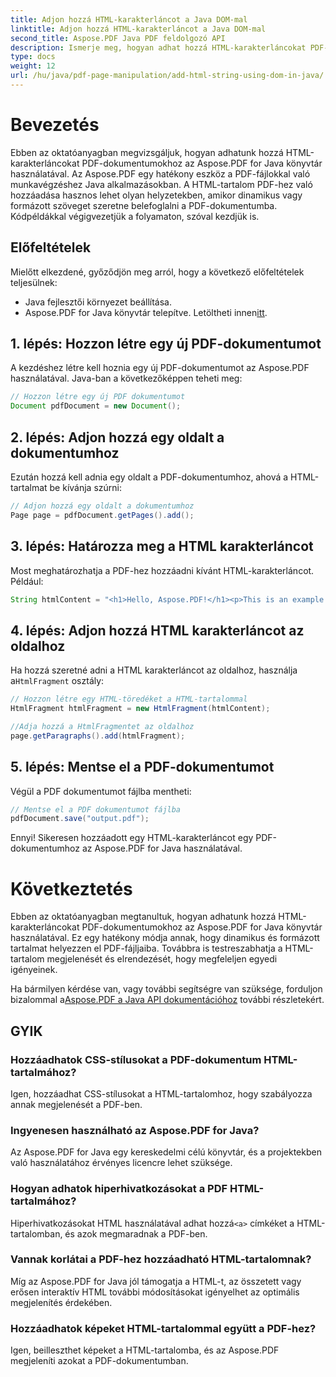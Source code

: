 ```yaml
---
title: Adjon hozzá HTML-karakterláncot a Java DOM-mal
linktitle: Adjon hozzá HTML-karakterláncot a Java DOM-mal
second_title: Aspose.PDF Java PDF feldolgozó API
description: Ismerje meg, hogyan adhat hozzá HTML-karakterláncokat PDF-dokumentumokhoz az Aspose.PDF for Java könyvtár használatával. Ez a lépésről lépésre bemutatja a folyamatot forráskód-példákkal.
type: docs
weight: 12
url: /hu/java/pdf-page-manipulation/add-html-string-using-dom-in-java/
---
```


# Bevezetés
Ebben az oktatóanyagban megvizsgáljuk, hogyan adhatunk hozzá HTML-karakterláncokat PDF-dokumentumokhoz az Aspose.PDF for Java könyvtár használatával. Az Aspose.PDF egy hatékony eszköz a PDF-fájlokkal való munkavégzéshez Java alkalmazásokban. A HTML-tartalom PDF-hez való hozzáadása hasznos lehet olyan helyzetekben, amikor dinamikus vagy formázott szöveget szeretne belefoglalni a PDF-dokumentumba. Kódpéldákkal végigvezetjük a folyamaton, szóval kezdjük is.

## Előfeltételek
Mielőtt elkezdené, győződjön meg arról, hogy a következő előfeltételek teljesülnek:
- Java fejlesztői környezet beállítása.
-  Aspose.PDF for Java könyvtár telepítve. Letöltheti innen[itt](https://releases.aspose.com/pdf/java/).

## 1. lépés: Hozzon létre egy új PDF-dokumentumot
A kezdéshez létre kell hoznia egy új PDF-dokumentumot az Aspose.PDF használatával. Java-ban a következőképpen teheti meg:

```java
// Hozzon létre egy új PDF dokumentumot
Document pdfDocument = new Document();
```

## 2. lépés: Adjon hozzá egy oldalt a dokumentumhoz
Ezután hozzá kell adnia egy oldalt a PDF-dokumentumhoz, ahová a HTML-tartalmat be kívánja szúrni:

```java
// Adjon hozzá egy oldalt a dokumentumhoz
Page page = pdfDocument.getPages().add();
```

## 3. lépés: Határozza meg a HTML karakterláncot
Most meghatározhatja a PDF-hez hozzáadni kívánt HTML-karakterláncot. Például:

```java
String htmlContent = "<h1>Hello, Aspose.PDF!</h1><p>This is an example of adding HTML content to a PDF document.</p>";
```

## 4. lépés: Adjon hozzá HTML karakterláncot az oldalhoz
 Ha hozzá szeretné adni a HTML karakterláncot az oldalhoz, használja a`HtmlFragment` osztály:

```java
// Hozzon létre egy HTML-töredéket a HTML-tartalommal
HtmlFragment htmlFragment = new HtmlFragment(htmlContent);

//Adja hozzá a HtmlFragmentet az oldalhoz
page.getParagraphs().add(htmlFragment);
```

## 5. lépés: Mentse el a PDF-dokumentumot
Végül a PDF dokumentumot fájlba mentheti:

```java
// Mentse el a PDF dokumentumot fájlba
pdfDocument.save("output.pdf");
```

Ennyi! Sikeresen hozzáadott egy HTML-karakterláncot egy PDF-dokumentumhoz az Aspose.PDF for Java használatával.

# Következtetés
Ebben az oktatóanyagban megtanultuk, hogyan adhatunk hozzá HTML-karakterláncokat PDF-dokumentumokhoz az Aspose.PDF for Java könyvtár használatával. Ez egy hatékony módja annak, hogy dinamikus és formázott tartalmat helyezzen el PDF-fájljaiba. Továbbra is testreszabhatja a HTML-tartalom megjelenését és elrendezését, hogy megfeleljen egyedi igényeinek.

 Ha bármilyen kérdése van, vagy további segítségre van szüksége, forduljon bizalommal a[Aspose.PDF a Java API dokumentációhoz](https://reference.aspose.com/pdf/java/) további részletekért.

## GYIK

### Hozzáadhatok CSS-stílusokat a PDF-dokumentum HTML-tartalmához?
   Igen, hozzáadhat CSS-stílusokat a HTML-tartalomhoz, hogy szabályozza annak megjelenését a PDF-ben.

### Ingyenesen használható az Aspose.PDF for Java?
   Az Aspose.PDF for Java egy kereskedelmi célú könyvtár, és a projektekben való használatához érvényes licencre lehet szüksége.

### Hogyan adhatok hiperhivatkozásokat a PDF HTML-tartalmához?
   Hiperhivatkozásokat HTML használatával adhat hozzá`<a>` címkéket a HTML-tartalomban, és azok megmaradnak a PDF-ben.

### Vannak korlátai a PDF-hez hozzáadható HTML-tartalomnak?
   Míg az Aspose.PDF for Java jól támogatja a HTML-t, az összetett vagy erősen interaktív HTML további módosításokat igényelhet az optimális megjelenítés érdekében.

### Hozzáadhatok képeket HTML-tartalommal együtt a PDF-hez?
   Igen, beilleszthet képeket a HTML-tartalomba, és az Aspose.PDF megjeleníti azokat a PDF-dokumentumban.